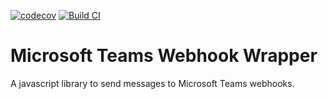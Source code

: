 [![codecov](https://codecov.io/gh/adamriaz/ms-teams-wrapper/branch/main/graph/badge.svg?token=CWs1H3PAlb)](https://codecov.io/gh/adamriaz/ms-teams-wrapper)
[![Build CI](https://github.com/adamriaz/ms-teams-wrapper/actions/workflows/build.yml/badge.svg)](https://github.com/adamriaz/ms-teams-wrapper/actions/workflows/build.yml)

# Microsoft Teams Webhook Wrapper
A javascript library to send messages to Microsoft Teams webhooks.
